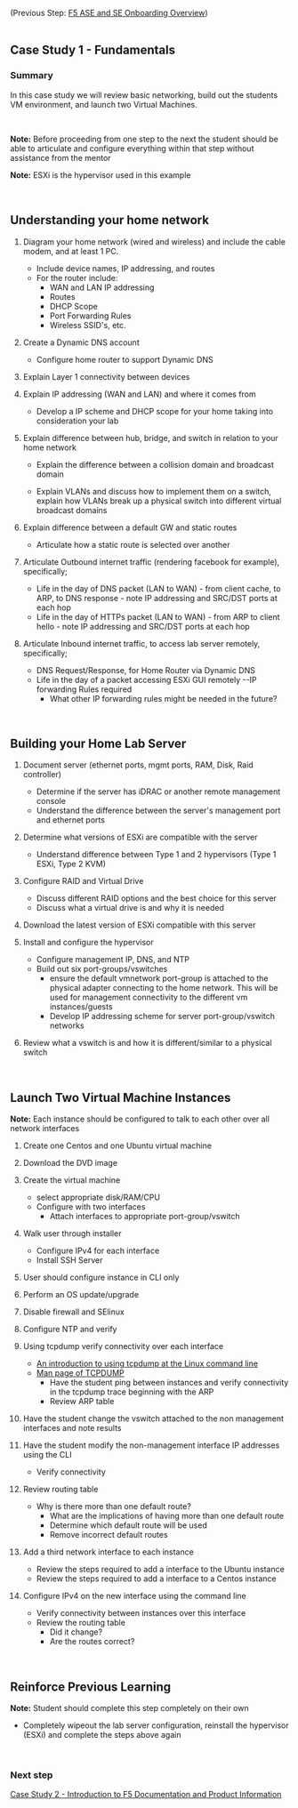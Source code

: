 (Previous Step: [F5 ASE and SE Onboarding Overview](https://github.com/grmarxer/Onboarding/blob/master/ASE_SE_Onboarding_Overview.md))  
<br/>  

## Case Study 1 - Fundamentals  

### Summary  

In this case study we will review basic networking, build out the students VM environment, and launch two Virtual Machines.  


<br/>  

__Note:__  Before proceeding from one step to the next the student should be able to articulate and configure everything within that step without assistance from the mentor  

__Note:__ ESXi is the hypervisor used in this example

<br/>  

## Understanding your home network  


1. Diagram your home network (wired and wireless) and include the cable modem, and at least 1 PC.  
    - Include device names, IP addressing, and routes    
    - For the router include:  
        - WAN and LAN IP addressing  
        - Routes  
        - DHCP Scope    
        - Port Forwarding Rules  
        - Wireless SSID's, etc.  

2. Create a Dynamic DNS account  
    - Configure home router to support Dynamic DNS  

3. Explain Layer 1 connectivity between devices  

4. Explain IP addressing (WAN and LAN) and where it comes from  
    - Develop a IP scheme and DHCP scope for your home taking into consideration your lab  

5. Explain difference between hub, bridge, and switch in relation to your home network  
    - Explain the difference between a collision domain and broadcast domain  

    - Explain VLANs and discuss how to implement them on a switch, explain how VLANs break up a physical switch into different virtual broadcast domains  

6. Explain difference between a default GW and static routes  
    - Articulate how a static route is selected over another  

7. Articulate Outbound internet traffic (rendering facebook for example), specifically;  
    - Life in the day of DNS packet (LAN to WAN) - from client cache, to ARP, to DNS response - note IP addressing and SRC/DST ports at each hop  
    - Life in the day of HTTPs packet (LAN to WAN) - from ARP to client hello - note IP addressing and SRC/DST ports at each hop  

8. Articulate Inbound internet traffic, to access lab server remotely, specifically;   
    - DNS Request/Response, for Home Router via Dynamic DNS  
    - Life in the day of a packet accessing ESXi GUI remotely --IP forwarding Rules required  
        - What other IP forwarding rules might be needed in the future?


<br/>  

## Building your Home Lab Server  


1. Document server (ethernet ports, mgmt ports, RAM, Disk, Raid controller)  

    - Determine if the server has iDRAC or another remote management console  
    - Understand the difference between the server's management port and ethernet ports  

2. Determine what versions of ESXi are compatible with the server  

    - Understand difference between Type 1 and 2 hypervisors (Type 1 ESXi, Type 2 KVM)  

3. Configure RAID and Virtual Drive  
    - Discuss different RAID options and the best choice for this server  
    - Discuss what a virtual drive is and why it is needed  

4. Download the latest version of ESXi compatible with this server  

5. Install and configure the hypervisor  

    - Configure management IP, DNS, and NTP  
    - Build out six port-groups/vswitches  
        - ensure the default vmnetwork port-group is attached to the physical adapter connecting to the home network.  This will be used for management connectivity to the different vm instances/guests  
        - Develop IP addressing scheme for server port-group/vswitch networks  

6. Review what a vswitch is and how it is different/similar to a physical switch  

<br/>   

## Launch Two Virtual Machine Instances  

__Note:__ Each instance should be configured to talk to each other over all network interfaces  

1. Create one Centos and one Ubuntu virtual machine  

2. Download the DVD image  

3. Create the virtual machine  
    - select appropriate disk/RAM/CPU
    - Configure with two interfaces
        - Attach interfaces to appropriate port-group/vswitch  

4.  Walk user through installer  
    - Configure IPv4 for each interface  
    - Install SSH Server  

5.  User should configure instance in CLI only  

6.  Perform an OS update/upgrade  

7.  Disable firewall and SElinux   

8.  Configure NTP and verify  

9.  Using tcpdump verify connectivity over each interface  
    - [An introduction to using tcpdump at the Linux command line](https://opensource.com/article/18/10/introduction-tcpdump)  
    - [Man page of TCPDUMP](https://www.tcpdump.org/manpages/tcpdump.1.html)  
        - Have the student ping between instances and verify connectivity in the tcpdump trace beginning with the ARP  
        - Review ARP table  

10.  Have the student change the vswitch attached to the non management interfaces and note results  

11.  Have the student modify the non-management interface IP addresses using the CLI  
        - Verify connectivity  

12. Review routing table  
    - Why is there more than one default route?  
        - What are the implications of having more than one default route  
        - Determine which default route will be used  
        - Remove incorrect default routes   

13. Add a third network interface to each instance  
    - Review the steps required to add a interface to the Ubuntu instance  
    - Review the steps required to add a interface to a Centos instance  

14.  Configure IPv4 on the new interface using the command line  
        - Verify connectivity between instances over this interface  
        - Review the routing table  
            - Did it change?  
            - Are the routes correct?  


<br/>  

## Reinforce Previous Learning  

__Note:__ Student should complete this step completely on their own  

- Completely wipeout the lab server configuration, reinstall the hypervisor (ESXi) and complete the steps above again  

 
<br/>  

### Next step  

[Case Study 2 - Introduction to F5 Documentation and Product Information](https://github.com/grmarxer/Onboarding/blob/master/Case_Study_2-F5_Documentation_and_Product_Information.md)  

